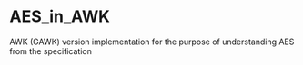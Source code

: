 # AES_in_AWK
AWK (GAWK) version implementation for the purpose of understanding AES from the specification

